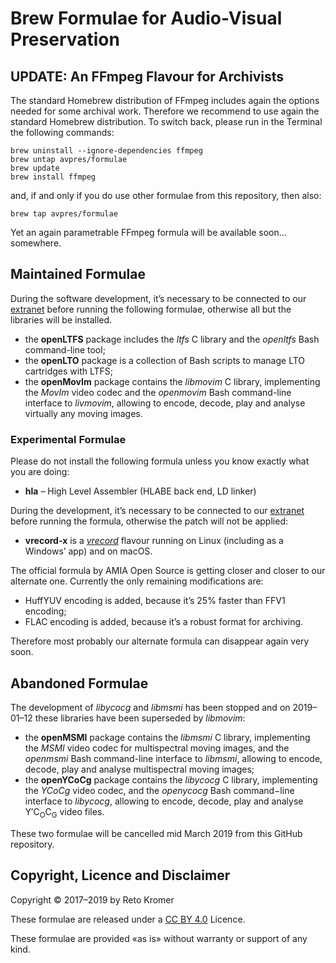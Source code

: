 # Brew Formulae for Audio-Visual Preservation

## UPDATE: An FFmpeg Flavour for Archivists

The standard Homebrew distribution of FFmpeg includes again the options needed for some archival work. Therefore we recommend to use again the standard Homebrew distribution. To switch back, please run in the Terminal the following commands:

```
brew uninstall --ignore-dependencies ffmpeg
brew untap avpres/formulae
brew update
brew install ffmpeg
```

and, if and only if you do use other formulae from this repository, then also:

```
brew tap avpres/formulae
```

Yet an again parametrable FFmpeg formula will be available soon… somewhere.

## Maintained Formulae

During the software development, it’s necessary to be connected to our [extranet](https://reto.ch/cgi-bin/login.pl) before running the following formulae, otherwise all but the libraries will be installed.

- the **openLTFS** package includes the _ltfs_ C library and the _openltfs_ Bash command-line tool;
- the **openLTO** package is a collection of Bash scripts to manage LTO cartridges with LTFS;
- the **openMovIm** package contains the _libmovim_ C library, implementing the _MovIm_ video codec and the _openmovim_ Bash command-line interface to _livmovim_, allowing to encode, decode, play and analyse virtually any moving images.

### Experimental Formulae

Please do not install the following formula unless you know exactly what you are doing:

- **hla** – High Level Assembler (HLABE back end, LD linker)

During the development, it’s necessary to be connected to our [extranet](https://reto.ch/cgi-bin/login.pl) before running the formula, otherwise the patch will not be applied:

- **vrecord-x** is a [_vrecord_](https://github.com/amiaopensource/vrecord) flavour running on Linux (including as a Windows’ app) and on macOS.

The official formula by AMIA Open Source is getting closer and closer to our alternate one. Currently the only remaining modifications are:
  - HuffYUV encoding is added, because it’s 25% faster than FFV1 encoding;
  - FLAC encoding is added, because it’s a robust format for archiving.

Therefore most probably our alternate formula can disappear again very soon.

## Abandoned Formulae

The development of _libycocg_ and _libmsmi_ has been stopped and on 2019–01–12 these libraries have been superseded by _libmovim_:

- the **openMSMI** package contains the _libmsmi_ C library, implementing the _MSMI_ video codec for multispectral moving images, and the _openmsmi_ Bash command-line interface to _libmsmi_, allowing to encode, decode, play and analyse multispectral moving images;
- the **openYCoCg** package contains the _libycocg_ C library, implementing the _YCoCg_ video codec, and the _openycocg_ Bash command−line interface to _libycocg_, allowing to encode, decode, play and analyse Y′C<sub>O</sub>C<sub>G</sub> video files.

These two formulae will be cancelled mid March 2019 from this GitHub repository.

## Copyright, Licence and Disclaimer

Copyright © 2017–2019 by Reto Kromer

These formulae are released under a [CC BY 4.0](https://creativecommons.org/licenses/by/4.0/) Licence.

These formulae are provided «as is» without warranty or support of any kind.
